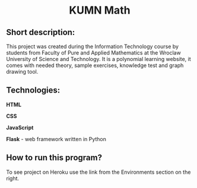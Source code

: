  # <center> KUMN Math </center>

 ## Short description:

 This project was created during the Information Technology course by students from Faculty of Pure and Applied Mathematics at the Wroclaw University of Science and Technology. 
 It is a polynomial learning website, it comes with needed theory, sample exercises, knowledge test and graph drawing tool.

## Technologies:
**HTML** 

**CSS** 

**JavaScript** 

**Flask** - web framework written in Python

## How to run this program?
To see project on Heroku use the link from the Environments section on the right.
